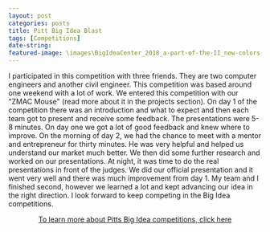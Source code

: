 ```yaml
---
layout: post
categories: posts
title: Pitt Big Idea Blast
tags: [Competitions]
date-string: 
featured-image: \images\BigIdeaCenter_2018_a-part-of-the-II_new-colors-231x300.png
---
```

<p>
I participated in this competition with three friends. They are two computer engineers and another civil engineer. This competition was based around one weekend with a lot of work. We entered this competition with our "ZMAC Mouse" (read more about it in the projects section). On day 1 of the competition there was an introduction and what to expect and then each team got to present and receive some feedback. The presentations were 5-8 minutes. On day one we got a lot of good feedback and knew where to improve. On the morning of day 2, we had the chance to meet with a mentor and entrepreneur for thirty minutes. He was very helpful and helped us understand our market much better. We then did some further research and worked on our presentations. At night, it was time to do the real presentations in front of the judges. We did our official presentation and it went very well and there was much improvement from day 1. My team and I finished second, however we learned a lot and kept advancing our idea in the right direction. I look forward to keep competing in the Big Idea competitions.
</p>





<center>
<p><a href="https://www.innovation.pitt.edu/events-competitions/big-idea-blast-2020/" target="_blank">To learn more about Pitts Big Idea competitions, click here</a></p>
</center>